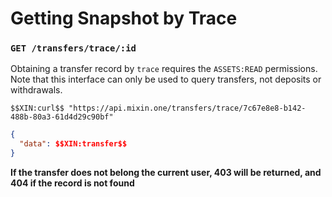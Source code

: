 # Getting Snapshot by Trace

### `GET /transfers/trace/:id` 

Obtaining a transfer record by `trace` requires the `ASSETS:READ` permissions. Note that this interface can only be used to query transfers, not deposits or withdrawals.

```
$$XIN:curl$$ "https://api.mixin.one/transfers/trace/7c67e8e8-b142-488b-80a3-61d4d29c90bf"
```

```json
{
  "data": $$XIN:transfer$$
}
```

**If the transfer does not belong the current user, 403 will be returned, and 404 if the record is not found**
